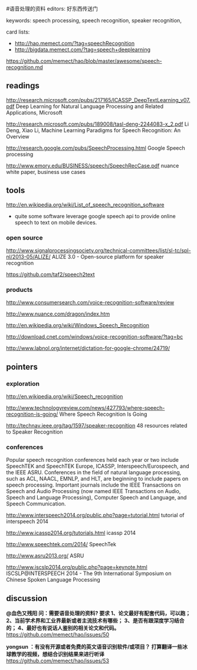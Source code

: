 #语音处理的资料
editors:  好东西传送门

keywords: 
  speech processing,
  speech recognition,
  speaker recognition,
  
card lists:
* http://hao.memect.com/?tag=speechRecognition
* http://bigdata.memect.com/?tag=speech+deeplearning 
  
https://github.com/memect/hao/blob/master/awesome/speech-recognition.md

## readings 

http://research.microsoft.com/pubs/217165/ICASSP_DeepTextLearning_v07.pdf Deep Learning for Natural Language Processing and Related Applications, Microsoft

http://research.microsoft.com/pubs/189008/tasl-deng-2244083-x_2.pdf Li Deng, Xiao Li,  Machine Learning Paradigms for Speech Recognition: An Overview

http://research.google.com/pubs/SpeechProcessing.html  Google Speech processing

http://www.emory.edu/BUSINESS/speech/SpeechRecCase.pdf  nuance white paper, business use cases


## tools
http://en.wikipedia.org/wiki/List_of_speech_recognition_software
* quite some software leverage google speech api to provide online speech to text on mobile devices.

### open source
http://www.signalprocessingsociety.org/technical-committees/list/sl-tc/spl-nl/2013-05/ALIZE/ ALIZE 3.0 - Open-source platform for speaker recognition

https://github.com/taf2/speech2text


### products

http://www.consumersearch.com/voice-recognition-software/review

http://www.nuance.com/dragon/index.htm

http://en.wikipedia.org/wiki/Windows_Speech_Recognition

http://download.cnet.com/windows/voice-recognition-software/?tag=bc

http://www.labnol.org/internet/dictation-for-google-chrome/24719/


## pointers 
### exploration
http://en.wikipedia.org/wiki/Speech_recognition

http://www.technologyreview.com/news/427793/where-speech-recognition-is-going/  Where Speech Recognition Is Going

http://technav.ieee.org/tag/1597/speaker-recognition 48 resources related to Speaker Recognition

###  conferences
Popular speech recognition conferences held each year or two include SpeechTEK and SpeechTEK Europe, ICASSP, Interspeech/Eurospeech, and the IEEE ASRU. Conferences in the field of natural language processing, such as ACL, NAACL, EMNLP, and HLT, are beginning to include papers on speech processing. Important journals include the IEEE Transactions on Speech and Audio Processing (now named IEEE Transactions on Audio, Speech and Language Processing), Computer Speech and Language, and Speech Communication.

http://www.interspeech2014.org/public.php?page=tutorial.html  tutorial of interspeech 2014

http://www.icassp2014.org/tutorials.html  icassp 2014

http://www.speechtek.com/2014/ SpeechTek

http://www.asru2013.org/  ASRU

http://www.iscslp2014.org/public.php?page=keynote.html  ISCSLP@INTERSPEECH 2014 - The 9th International Symposium on Chinese Spoken Language Processing


## discussion
<b> @血色又残阳 问：需要语音处理的资料?  要求 
1、论文最好有配套代码，可以跑；
2、当前学术界和工业界最新或者主流技术有哪些；
3、是否有跟深度学习结合的；
4、最好也有说话人鉴别的相关论文和代码。
</b>
https://github.com/memect/hao/issues/50


<b> yongsun ：有没有开源或者免费的英文语音识别软件/或项目？ 打算翻译一些冰球教学的视频，想结合识别结果来进行听译</b>
https://github.com/memect/hao/issues/53
